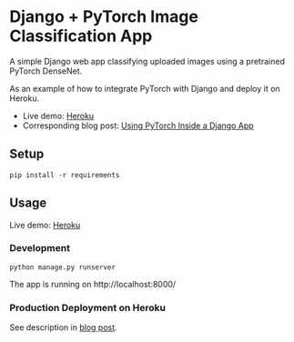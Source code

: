 # Django + PyTorch Image Classification App

A simple Django web app classifying uploaded images using a pretrained PyTorch DenseNet.

As an example of how to integrate PyTorch with Django and deploy it on Heroku.

* Live demo: [Heroku](https://pytorch-django.herokuapp.com/)
* Corresponding blog post: [Using PyTorch Inside a Django App](https://stefanbschneider.github.io/blog/pytorch-django)


## Setup

```
pip install -r requirements
```

## Usage

Live demo: [Heroku](https://pytorch-django.herokuapp.com/)

### Development

```
python manage.py runserver
```
The app is running on http://localhost:8000/

### Production Deployment on Heroku

See description in [blog post](https://stefanbschneider.github.io/blog/pytorch-django).
